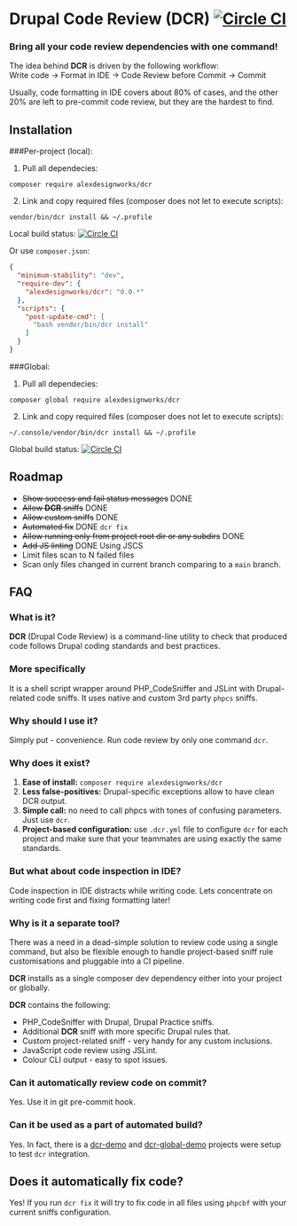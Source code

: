 # Drupal Code Review (DCR) [![Circle CI](https://circleci.com/gh/alexdesignworks/dcr.svg?style=svg)](https://circleci.com/gh/alexdesignworks/dcr)

### Bring all your code review dependencies with one command!

The idea behind **DCR** is driven by the following workflow:<br/>
Write code -> Format in IDE -> Code Review before Commit -> Commit

Usually, code formatting in IDE covers about 80% of cases, and the other 20% are left to pre-commit code review, but they are the hardest to find.

## Installation
###Per-project (local):
1. Pull all dependecies:<br/>
  ```
  composer require alexdesignworks/dcr
  ```
2. Link and copy required files (composer does not let to execute scripts):<br/>
  ```
  vendor/bin/dcr install && ~/.profile
  ```

Local build status: [![Circle CI](https://circleci.com/gh/alexdesignworks/dcr-demo.svg?style=svg)](https://circleci.com/gh/alexdesignworks/dcr-demo)

Or use `composer.json`:
```json
{
  "minimum-stability": "dev",
  "require-dev": {
    "alexdesignworks/dcr": "0.0.*"
  },
  "scripts": {
    "post-update-cmd": [
      "bash vendor/bin/dcr install"
    ]
  }
}
```

###Global:
1. Pull all dependecies:<br/>
  ```
  composer global require alexdesignworks/dcr
  ```
2. Link and copy required files (composer does not let to execute scripts):<br/>
  ```
  ~/.console/vendor/bin/dcr install && ~/.profile
  ```

Global build status: [![Circle CI](https://circleci.com/gh/alexdesignworks/dcr-global-demo.svg?style=svg)](https://circleci.com/gh/alexdesignworks/dcr-global-demo)


## Roadmap
* <del>Show success and fail status messages</del> DONE
* <del>Allow **DCR** sniffs</del> DONE
* <del>Allow custom sniffs</del> DONE
* <del>Automated fix</del> DONE `dcr fix`
* <del>Allow running only from project root dir or any subdirs</del> DONE
* <del>Add JS linting</del> DONE Using JSCS
* Limit files scan to N failed files
* Scan only files changed in current branch comparing to a `main` branch.

## FAQ
### What is it?
**DCR** (Drupal Code Review) is a command-line utility to check that produced code follows Drupal coding standards and best practices.

### More specifically
It is a shell script wrapper around PHP_CodeSniffer and JSLint with Drupal-related code sniffs. It uses native and custom 3rd party `phpcs` sniffs.

### Why should I use it?
Simply put - convenience. Run code review by only one command `dcr`.

### Why does it exist?
1. **Ease of install:** `composer require alexdesignworks/dcr`
2. **Less false-positives:** Drupal-specific exceptions allow to have clean DCR output.
3. **Simple call:** no need to call phpcs with tones of confusing parameters. Just use `dcr`.
4. **Project-based configuration:** use `.dcr.yml` file to configure `dcr` for each project and make sure that your teammates are using exactly the same standards.

### But what about code inspection in IDE?
Code inspection in IDE distracts while writing code. Lets concentrate on writing code first and fixing formatting later!

### Why is it a separate tool?
There was a need in a dead-simple solution to review code using a single command, but also be flexible enough to handle project-based sniff rule customisations and pluggable into a CI pipeline.

**DCR** installs as a single composer dev dependency either into your project or globally.

**DCR** contains the following:

* PHP_CodeSniffer with Drupal, Drupal Practice sniffs.
* Additional **DCR** sniff with more specific Drupal rules that.
* Custom project-related sniff - very handy for any custom inclusions.
* JavaScript code review using JSLint.
* Colour CLI output - easy to spot issues.

### Can it automatically review code on commit?
Yes. Use it in git pre-commit hook.

### Can it be used as a part of automated build?
Yes. In fact, there is a [dcr-demo](https://github.com/alexdesignworks/dcr-demo) and [dcr-global-demo](https://github.com/alexdesignworks/dcr-global-demo) projects were setup to test `dcr` integration.

## Does it automatically fix code?
Yes! If you run `dcr fix` it will try to fix code in all files using `phpcbf` with your current sniffs configuration.
